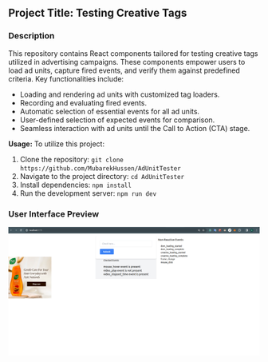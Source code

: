 ## Project Title: Testing Creative Tags

### Description

This repository contains React components tailored for testing creative tags utilized in advertising campaigns. These components empower users to load ad units, capture fired events, and verify them against predefined criteria. Key functionalities include:

- Loading and rendering ad units with customized tag loaders.
- Recording and evaluating fired events.
- Automatic selection of essential events for all ad units.
- User-defined selection of expected events for comparison.
- Seamless interaction with ad units until the Call to Action (CTA) stage.

**Usage:**
To utilize this project:

1. Clone the repository: `git clone https://github.com/MubarekHussen/AdUnitTester`
2. Navigate to the project directory: `cd AdUnitTester`
3. Install dependencies: `npm install`
4. Run the development server: `npm run dev`

### User Interface Preview

![AdUnitTester Interface](./Screenshot/Screenshot%20from%202024-03-25%2016-04-23.png)
